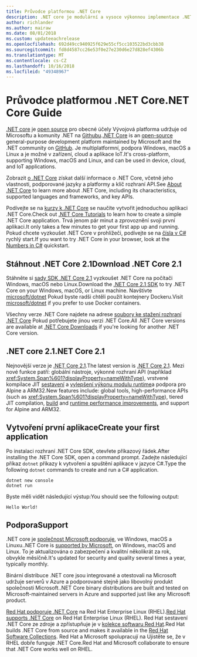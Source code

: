```yaml
---
title: Průvodce platformou .NET Core
description: .NET core je modulární a vysoce výkonnou implementace .NET pro vytváření aplikací pro Windows, Linux a Mac. Další informace o .NET Core, abyste mohli začít.
author: richlander
ms.author: mairaw
ms.date: 08/01/2018
ms.custom: updateeachrelease
ms.openlocfilehash: 692d49cc940925f629e55cf5cc103522bd3cbb38
ms.sourcegitcommit: fd8d4587cc26e53f0e27e230d6e27d828ef4306b
ms.translationtype: MT
ms.contentlocale: cs-CZ
ms.lasthandoff: 10/16/2018
ms.locfileid: "49348967"
---
```

# <a name="net-core-guide"></a><span data-ttu-id="33837-104">Průvodce platformou .NET Core</span><span class="sxs-lookup"><span data-stu-id="33837-104">.NET Core Guide</span></span>

<span data-ttu-id="33837-105">[.NET core](about.md) je [open source](https://github.com/dotnet/coreclr/blob/master/LICENSE.TXT) pro obecné účely Vývojová platforma udržuje od Microsoftu a komunity .NET na [Githubu](https://github.com/dotnet/core).</span><span class="sxs-lookup"><span data-stu-id="33837-105">[.NET Core](about.md) is an [open-source](https://github.com/dotnet/coreclr/blob/master/LICENSE.TXT) general-purpose development platform maintained by Microsoft and the .NET community on [GitHub](https://github.com/dotnet/core).</span></span> <span data-ttu-id="33837-106">Je multiplatformní, podpora Windows, macOS a Linux a je možné v zařízení, cloud a aplikace IoT.</span><span class="sxs-lookup"><span data-stu-id="33837-106">It's cross-platform, supporting Windows, macOS and Linux, and can be used in device, cloud, and IoT applications.</span></span>

<span data-ttu-id="33837-107">Zobrazit [o .NET Core](about.md) získat další informace o .NET Core, včetně jeho vlastnosti, podporované jazyky a platformy a klíč rozhraní API.</span><span class="sxs-lookup"><span data-stu-id="33837-107">See [About .NET Core](about.md) to learn more about .NET Core, including its characteristics, supported languages and frameworks, and key APIs.</span></span>

<span data-ttu-id="33837-108">Podívejte se na [kurzy k .NET Core](tutorials/index.md) se naučíte vytvořit jednoduchou aplikaci .NET Core.</span><span class="sxs-lookup"><span data-stu-id="33837-108">Check out [.NET Core Tutorials](tutorials/index.md) to learn how to create a simple .NET Core application.</span></span> <span data-ttu-id="33837-109">Trvá jenom pár minut a zprovoznění svoji první aplikaci.</span><span class="sxs-lookup"><span data-stu-id="33837-109">It only takes a few minutes to get your first app up and running.</span></span> <span data-ttu-id="33837-110">Pokud chcete vyzkoušet .NET Core v prohlížeči, podívejte se na [čísla v C#](../csharp/quick-starts/numbers-in-csharp.yml) rychlý start.</span><span class="sxs-lookup"><span data-stu-id="33837-110">If you want to try .NET Core in your browser, look at the [Numbers in C#](../csharp/quick-starts/numbers-in-csharp.yml) quickstart.</span></span>

## <a name="download-net-core-21"></a><span data-ttu-id="33837-111">Stáhnout .NET Core 2.1</span><span class="sxs-lookup"><span data-stu-id="33837-111">Download .NET Core 2.1</span></span>

<span data-ttu-id="33837-112">Stáhněte si [sady SDK .NET Core 2.1](https://www.microsoft.com/net/download) vyzkoušet .NET Core na počítači Windows, macOS nebo Linux.</span><span class="sxs-lookup"><span data-stu-id="33837-112">Download the [.NET Core  2.1 SDK](https://www.microsoft.com/net/download) to try .NET Core on your Windows, macOS, or Linux machine.</span></span> <span data-ttu-id="33837-113">Navštivte [microsoft/dotnet](https://hub.docker.com/r/microsoft/dotnet/) Pokud byste radši chtěli použít kontejnery Dockeru.</span><span class="sxs-lookup"><span data-stu-id="33837-113">Visit [microsoft/dotnet](https://hub.docker.com/r/microsoft/dotnet/) if you prefer to use Docker containers.</span></span>

<span data-ttu-id="33837-114">Všechny verze .NET Core najdete na adrese [soubory ke stažení rozhraní .NET Core](https://www.microsoft.com/net/download/archives) Pokud potřebujete jinou verzi .NET Core.</span><span class="sxs-lookup"><span data-stu-id="33837-114">All .NET Core versions are available at [.NET Core Downloads](https://www.microsoft.com/net/download/archives) if you're looking for another .NET Core version.</span></span>

## <a name="net-core-21"></a><span data-ttu-id="33837-115">.NET core 2.1</span><span class="sxs-lookup"><span data-stu-id="33837-115">.NET Core 2.1</span></span>

<span data-ttu-id="33837-116">Nejnovější verze je [.NET Core 2.1](whats-new/dotnet-core-2-1.md).</span><span class="sxs-lookup"><span data-stu-id="33837-116">The latest version is [.NET Core 2.1](whats-new/dotnet-core-2-1.md).</span></span> <span data-ttu-id="33837-117">Mezi nové funkce patří: globální nástroje, výkonné rozhraní API (například <xref:System.Span%601?displayProperty=nameWithType>), vrstvené kompilace JIT [sestavení](https://blogs.msdn.microsoft.com/dotnet/2018/05/30/announcing-net-core-2-1/) a [vylepšení výkonu modulu runtime](https://blogs.msdn.microsoft.com/dotnet/2018/04/18/performance-improvements-in-net-core-2-1/)a podpora pro Alpine a ARM32.</span><span class="sxs-lookup"><span data-stu-id="33837-117">New features include: global tools, high-performance APIs (such as <xref:System.Span%601?displayProperty=nameWithType>), tiered JIT compilation, [build](https://blogs.msdn.microsoft.com/dotnet/2018/05/30/announcing-net-core-2-1/) and [runtime performance improvements](https://blogs.msdn.microsoft.com/dotnet/2018/04/18/performance-improvements-in-net-core-2-1/), and support for Alpine and ARM32.</span></span>

## <a name="create-your-first-application"></a><span data-ttu-id="33837-118">Vytvoření první aplikace</span><span class="sxs-lookup"><span data-stu-id="33837-118">Create your first application</span></span>

<span data-ttu-id="33837-119">Po instalaci rozhraní .NET Core SDK, otevřete příkazový řádek.</span><span class="sxs-lookup"><span data-stu-id="33837-119">After installing the .NET Core SDK, open a command prompt.</span></span> <span data-ttu-id="33837-120">Zadejte následující příkaz `dotnet` příkazy k vytvoření a spuštění aplikace v jazyce C#.</span><span class="sxs-lookup"><span data-stu-id="33837-120">Type the following `dotnet` commands to create and run a C# application.</span></span>

```console
dotnet new console
dotnet run
```

<span data-ttu-id="33837-121">Byste měli vidět následující výstup:</span><span class="sxs-lookup"><span data-stu-id="33837-121">You should see the following output:</span></span>

```console
Hello World!
```

## <a name="support"></a><span data-ttu-id="33837-122">Podpora</span><span class="sxs-lookup"><span data-stu-id="33837-122">Support</span></span>

<span data-ttu-id="33837-123">.NET core je [společnost Microsoft podporuje](https://www.microsoft.com/net/support/policy), ve Windows, macOS a Linuxu.</span><span class="sxs-lookup"><span data-stu-id="33837-123">.NET Core is [supported by Microsoft](https://www.microsoft.com/net/support/policy), on Windows, macOS and Linux.</span></span> <span data-ttu-id="33837-124">To je aktualizována o zabezpečení a kvalitní několikrát za rok, obvykle měsíčně.</span><span class="sxs-lookup"><span data-stu-id="33837-124">It's updated for security and quality several times a year, typically monthly.</span></span>

<span data-ttu-id="33837-125">Binární distribuce .NET core jsou integrované a otestovali na Microsoft udržuje serverů v Azure a podporované stejně jako libovolný produkt společnosti Microsoft.</span><span class="sxs-lookup"><span data-stu-id="33837-125">.NET Core binary distributions are built and tested on Microsoft-maintained servers in Azure and supported just like any Microsoft product.</span></span>

<span data-ttu-id="33837-126">[Red Hat podporuje .NET Core](http://redhatloves.net/) na Red Hat Enterprise Linux (RHEL).</span><span class="sxs-lookup"><span data-stu-id="33837-126">[Red Hat supports .NET Core](http://redhatloves.net/) on Red Hat Enterprise Linux (RHEL).</span></span> <span data-ttu-id="33837-127">Red Hat sestavení .NET Core ze zdroje a zpřístupňuje je v [kolekce softwaru Red Hat](https://developers.redhat.com/products/softwarecollections/overview/).</span><span class="sxs-lookup"><span data-stu-id="33837-127">Red Hat builds .NET Core from source and makes it available in the [Red Hat Software Collections](https://developers.redhat.com/products/softwarecollections/overview/).</span></span> <span data-ttu-id="33837-128">Red Hat a Microsoft spolupracují na Ujistěte se, že v RHEL dobře funguje .NET Core.</span><span class="sxs-lookup"><span data-stu-id="33837-128">Red Hat and Microsoft collaborate to ensure that .NET Core works well on RHEL.</span></span>
